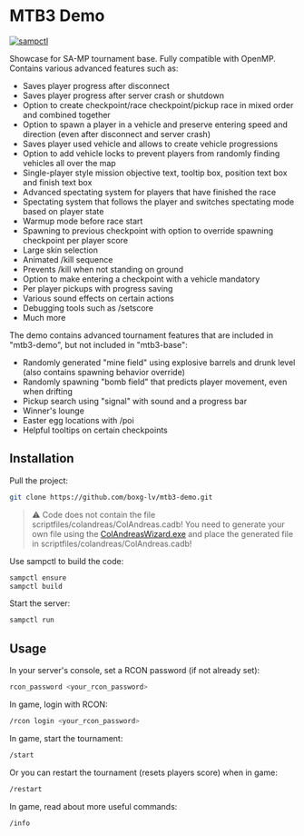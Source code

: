 # MTB3 Demo

[![sampctl](https://img.shields.io/badge/sampctl-mtb3_demo-2f2f2f.svg?style=for-the-badge)](https://github.com/boxg-lv/mtb3-demo)

Showcase for SA-MP tournament base. Fully compatible with OpenMP. Contains various advanced features such as:
- Saves player progress after disconnect
- Saves player progress after server crash or shutdown
- Option to create checkpoint/race checkpoint/pickup race in mixed order and combined together
- Option to spawn a player in a vehicle and preserve entering speed and direction (even after disconnect and server crash)
- Saves player used vehicle and allows to create vehicle progressions
- Option to add vehicle locks to prevent players from randomly finding vehicles all over the map
- Single-player style mission objective text, tooltip box, position text box and finish text box
- Advanced spectating system for players that have finished the race
- Spectating system that follows the player and switches spectating mode based on player state
- Warmup mode before race start
- Spawning to previous checkpoint with option to override spawning checkpoint per player score
- Large skin selection
- Animated /kill sequence
- Prevents /kill when not standing on ground
- Option to make entering a checkpoint with a vehicle mandatory
- Per player pickups with progress saving
- Various sound effects on certain actions
- Debugging tools such as /setscore
- Much more

The demo contains advanced tournament features that are included in "mtb3-demo", but not included in "mtb3-base":
- Randomly generated "mine field" using explosive barrels and drunk level (also contains spawning behavior override)
- Randomly spawning "bomb field" that predicts player movement, even when drifting
- Pickup search using "signal" with sound and a progress bar
- Winner's lounge
- Easter egg locations with /poi
- Helpful tooltips on certain checkpoints

## Installation

Pull the project:
```bash
git clone https://github.com/boxg-lv/mtb3-demo.git
```

> :warning: Code does not contain the file scriptfiles/colandreas/ColAndreas.cadb! You need to generate your own file using the [ColAndreasWizard.exe](https://github.com/Pottus/ColAndreas/releases) and place the generated file in scriptfiles/colandreas/ColAndreas.cadb!


Use sampctl to build the code:
```bash
sampctl ensure
sampctl build
```

Start the server:
```bash
sampctl run
```

## Usage

In your server's console, set a RCON password (if not already set):
```bash
rcon_password <your_rcon_password>
```

In game, login with RCON:
```bash
/rcon login <your_rcon_password>
```

In game, start the tournament:
```bash
/start
```

Or you can restart the tournament (resets players score) when in game:
```bash
/restart
```

In game, read about more useful commands:
```bash
/info
```